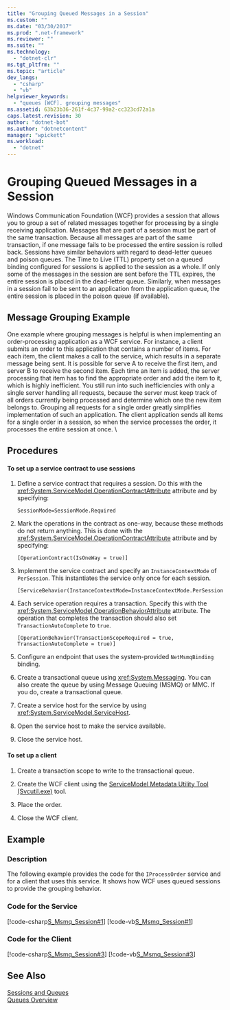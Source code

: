```yaml
---
title: "Grouping Queued Messages in a Session"
ms.custom: ""
ms.date: "03/30/2017"
ms.prod: ".net-framework"
ms.reviewer: ""
ms.suite: ""
ms.technology: 
  - "dotnet-clr"
ms.tgt_pltfrm: ""
ms.topic: "article"
dev_langs: 
  - "csharp"
  - "vb"
helpviewer_keywords: 
  - "queues [WCF]. grouping messages"
ms.assetid: 63b23b36-261f-4c37-99a2-cc323cd72a1a
caps.latest.revision: 30
author: "dotnet-bot"
ms.author: "dotnetcontent"
manager: "wpickett"
ms.workload: 
  - "dotnet"
---
```

# Grouping Queued Messages in a Session
Windows Communication Foundation (WCF) provides a session that allows you to group a set of related messages together for processing by a single receiving application. Messages that are part of a session must be part of the same transaction. Because all messages are part of the same transaction, if one message fails to be processed the entire session is rolled back. Sessions have similar behaviors with regard to dead-letter queues and poison queues. The Time to Live (TTL) property set on a queued binding configured for sessions is applied to the session as a whole. If only some of the messages in the session are sent before the TTL expires, the entire session is placed in the dead-letter queue. Similarly, when messages in a session fail to be sent to an application from the application queue, the entire session is placed in the poison queue (if available).  
  
## Message Grouping Example  
 One example where grouping messages is helpful is when implementing an order-processing application as a WCF service. For instance, a client submits an order to this application that contains a number of items. For each item, the client makes a call to the service, which results in a separate message being sent. It is possible for serve A to receive the first item, and server B to receive the second item. Each time an item is added, the server processing that item has to find the appropriate order and add the item to it, which is highly inefficient. You still run into such inefficiencies with only a single server handling all requests, because the server must keep track of all orders currently being processed and determine which one the new item belongs to. Grouping all requests for a single order greatly simplifies implementation of such an application. The client application sends all items for a single order in a session, so when the service processes the order, it processes the entire session at once. \  
  
## Procedures  
  
#### To set up a service contract to use sessions  
  
1.  Define a service contract that requires a session. Do this with the <xref:System.ServiceModel.OperationContractAttribute> attribute and by specifying:  
  
    ```  
    SessionMode=SessionMode.Required  
    ```  
  
2.  Mark the operations in the contract as one-way, because these methods do not return anything. This is done with the <xref:System.ServiceModel.OperationContractAttribute> attribute and by specifying:  
  
    ```  
    [OperationContract(IsOneWay = true)]  
    ```  
  
3.  Implement the service contract and specify an `InstanceContextMode` of `PerSession`. This instantiates the service only once for each session.  
  
    ```  
    [ServiceBehavior(InstanceContextMode=InstanceContextMode.PerSession)]  
    ```  
  
4.  Each service operation requires a transaction. Specify this with the <xref:System.ServiceModel.OperationBehaviorAttribute> attribute. The operation that completes the transaction should also set `TransactionAutoComplete` to `true`.  
  
    ```  
    [OperationBehavior(TransactionScopeRequired = true, TransactionAutoComplete = true)]   
    ```  
  
5.  Configure an endpoint that uses the system-provided `NetMsmqBinding` binding.  
  
6.  Create a transactional queue using <xref:System.Messaging>. You can also create the queue by using Message Queuing (MSMQ) or MMC. If you do, create a transactional queue.  
  
7.  Create a service host for the service by using <xref:System.ServiceModel.ServiceHost>.  
  
8.  Open the service host to make the service available.  
  
9. Close the service host.  
  
#### To set up a client  
  
1.  Create a transaction scope to write to the transactional queue.  
  
2.  Create the WCF client using the [ServiceModel Metadata Utility Tool (Svcutil.exe)](../../../../docs/framework/wcf/servicemodel-metadata-utility-tool-svcutil-exe.md) tool.  
  
3.  Place the order.  
  
4.  Close the WCF client.  
  
## Example  
  
### Description  
 The following example provides the code for the `IProcessOrder` service and for a client that uses this service. It shows how WCF uses queued sessions to provide the grouping behavior.  
  
### Code for the Service  
 [!code-csharp[S_Msmq_Session#1](../../../../samples/snippets/csharp/VS_Snippets_CFX/s_msmq_session/cs/service.cs#1)]
 [!code-vb[S_Msmq_Session#1](../../../../samples/snippets/visualbasic/VS_Snippets_CFX/s_msmq_session/vb/service.vb#1)]  
  
  
  
### Code for the Client  
 [!code-csharp[S_Msmq_Session#3](../../../../samples/snippets/csharp/VS_Snippets_CFX/s_msmq_session/cs/client.cs#3)]
 [!code-vb[S_Msmq_Session#3](../../../../samples/snippets/visualbasic/VS_Snippets_CFX/s_msmq_session/vb/client.vb#3)]  
  
  
  
## See Also  
 [Sessions and Queues](../../../../docs/framework/wcf/samples/sessions-and-queues.md)  
 [Queues Overview](../../../../docs/framework/wcf/feature-details/queues-overview.md)
